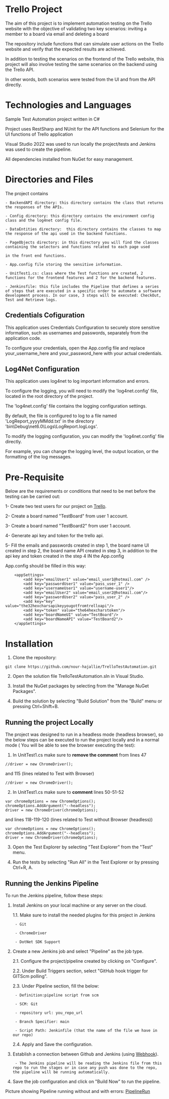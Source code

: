 # Trello Project

The aim of this project is to implement automation testing on the Trello website with the objective of validating two key scenarios: inviting a member to a board via email and deleting a board

The repository include functions that can simulate user actions on the Trello website and verify that the expected results are achieved.

In addition to testing the scenarios on the frontend of the Trello website, this project will also involve testing the same scenarios on the backend using the Trello API.

In other words, both scenarios were tested from the UI and from the API directly.

# Technologies and Languages

Sample Test Automation project written in C#

Project uses RestSharp and NUnit for the API functions and Selenium for the UI functions of Trello application

Visual Studio 2022 was used to run locally the project/tests and Jenkins was used to create the pipeline.

All dependencies installed from NuGet for easy management.

# Directories and Files

The project contains 

	- BackendAPI directory: this directory contains the class that returns the responses of the APIs.

	- Config directory: this directory contains the environment config class and the log4net config file.

	- DataEntities directory:  this directory contains the classes to map the response of the api used in the backend functions.
	
	- PageObjects directory: in this directory you will find the classes containing the selectors and functions related to each page used 
	
	in the front end functions.

	- App.config file storing the sensitive information.

	- UnitTest1.cs: class where the Test functions are created, 2 functions for the frontend features and 2 for the backend features.

	- Jenkinsfile: this file includes the Pipeline that defines a series of steps that are executed in a specific order to automate a software development process. In our case, 3 steps will be executed: CheckOut, Test and Retrieve logs.

## Credentials Cofiguration

This application uses Credentials Configuration to securely store sensitive information, such as usernames and passwords, separately from the application code.

To configure your credentials, open the App.config file and replace your_username_here and your_password_here with your actual credentials.

## Log4Net Configuration

This application uses log4net to log important information and errors. 

To configure the logging, you will need to modify the 'log4net.config' file, located in the root directory of the project.

The 'log4net.config' file contains the logging configuration settings. 

By default, the file is configured to log to a file named 'LogReport_yyyyMMdd.txt' in the directory 'bin\Debug\net6.0\Logs\LogReport.logLogs'.

To modify the logging configuration, you can modify the 'log4net.config' file directly. 

For example, you can change the logging level, the output location, or the formatting of the log messages.


# Pre-Requisite

Below are the requirements or conditions that need to be met before the testing can be carried out:

1- Create two test users for our project on [Trello](https://www.trello.com).

2- Create a board named "TestBoard" from user 1 account.

3- Create a board named "TestBoard2" from user 1 account. 

4- Generate api key and token for the trello api.

5- Fill the emails and passwords created in step 1, the board name UI created in step 2, the board name API created in step 3, in addition to the api key and token created in the step 4 IN the App.config

App.config should be filled in this way: 

```
	<appSettings>
		<add key="emailUser1" value="email_user1@hotmail.com" />
		<add key="passwordUser1" value="pass_user_1" />
		<add key="usernameUser1" value="username-user1"/>
		<add key="emailUser2" value="email_user2@hotmail.com"/>
		<add key="passwordUser2" value="pass_user_2" />
		<add key="key" value="the32hexcharsapikeyyougotfromtrelloapi"/>
		<add key="token" value="the64hexcharstoken"/>
		<add key="boardNameUI" value="TestBoard"/>
		<add key="boardNameAPI" value="TestBoard2"/>
	</appSettings>
```

# Installation
1.	Clone the repository: 

```
git clone https://github.com/nour-hajallie/TrelloTestAutomation.git
```

2.	Open the solution file TrelloTestAutomation.sln in Visual Studio.

3.	Install the NuGet packages by selecting from the "Manage NuGet Packages".

4. Build the solution by selecting "Build Solution" from the "Build" menu or pressing Ctrl+Shift+B.

## Running the project Locally

The project was designed to run in a headless mode (headless browser), so the below steps can be executed to run the project locally and in a normal mode ( You will be able to see the browser executing the test):

1. In UnitTest1.cs make sure to **remove the comment** from lines 47 
```
//driver = new ChromeDriver();
```

and 115 (lines related to Test with Browser) 

```
//driver = new ChromeDriver();
```

2. In UnitTest1.cs make sure to **comment** lines 50-51-52 

```
var chromeOptions = new ChromeOptions();
chromeOptions.AddArgument("--headless");
driver = new ChromeDriver(chromeOptions);
```


and lines 118-119-120 (lines related to Test without Browser (headless))

```
var chromeOptions = new ChromeOptions();
chromeOptions.AddArgument("--headless");
driver = new ChromeDriver(chromeOptions);
```

3. Open the Test Explorer by selecting "Test Explorer" from the "Test" menu.

4. Run the tests by selecting "Run All" in the Test Explorer or by pressing Ctrl+R, A.

## Running the Jenkins Pipeline

To run the Jenkins pipeline, follow these steps:

1. Install Jenkins on your local machine or any server on the cloud.

	1.1. Make sure to install the needed plugins for this project in Jenkins

		- Git

		- ChromeDriver

		- DotNet SDK Support

2. Create a new Jenkins job and select "Pipeline" as the job type.

	2.1. Configure the project/pipeline created by clicking on "Configure".

	2.2. Under Build Triggers section, select "GitHub hook trigger for GITScm polling".

	2.3. Under Pipeline section, fill the below:

		- Definition:pipeline script from scm 
		
		- SCM: Git 
		
		- repository url: you_repo_url 

		- Branch Specifier: main 

		- Script Path: Jenkinfile (that the name of the file we have in our repo)

	2.4. Apply and Save the configuration.

3. Establish a connection between Github and Jenkins (using [Webhook](https://www.cprime.com/resources/blog/how-to-integrate-jenkins-github/)).
	
		- The Jenkins pipeline will be reading the Jenkins file from this repo to run the stages or in case any push was done to the repo, the pipeline will be running automatically.

4. Save the job configuration and click on "Build Now" to run the pipeline.

Picture showing Pipeline running without and with errors: [PipelineRun](pipelinePicture.png)